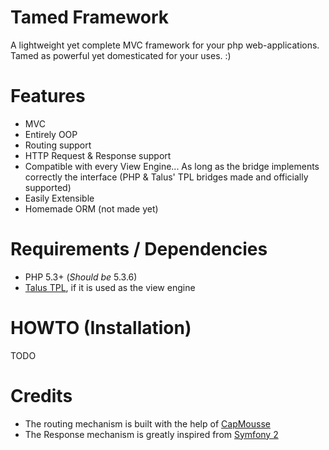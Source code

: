Tamed Framework
===============
A lightweight yet complete MVC framework for your php web-applications. Tamed as powerful yet domesticated for your uses. :)

Features
========
- MVC
- Entirely OOP
- Routing support
- HTTP Request & Response support
- Compatible with every View Engine... As long as the bridge implements correctly the interface (PHP & Talus' TPL bridges made and officially supported)
- Easily Extensible
- Homemade ORM (not made yet)

Requirements / Dependencies
===========================
- PHP 5.3+ (*Should be* 5.3.6)
- [Talus TPL](https://github.com/Taluu/Talus-TPL), if it is used as the view engine

HOWTO (Installation)
====================
TODO

Credits
=======
- The routing mechanism is built with the help of [CapMousse](https://github.com/CapMousse)
- The Response mechanism is greatly inspired from [Symfony 2](https://github.com/symfony/symfony)

